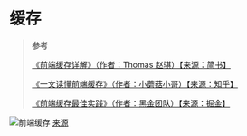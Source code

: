# 缓存

> **参考**
>
> [《前端缓存详解》（作者：Thomas 赵骐）【来源：简书】](https://www.jianshu.com/p/256d0873c398)
>
> [《一文读懂前端缓存》（作者：小蘑菇小哥）【来源：知乎】](https://zhuanlan.zhihu.com/p/44789005)
>
> [《前端缓存最佳实践》（作者：黑金团队）【来源：掘金】](https://juejin.cn/post/6844903737538920462)

![前端缓存](https://upload-images.jianshu.io/upload_images/13277068-efe830b68127838c.png)
[来源](https://www.jianshu.com/p/256d0873c398)
